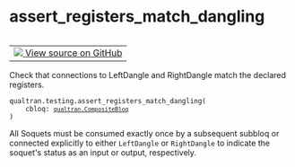 # assert_registers_match_dangling


<table class="tfo-notebook-buttons tfo-api nocontent" align="left">
<td>
  <a target="_blank" href="https://github.com/quantumlib/Qualtran/blob/main/qualtran/testing.py#L64-L105">
    <img src="https://www.tensorflow.org/images/GitHub-Mark-32px.png" />
    View source on GitHub
  </a>
</td>
</table>



Check that connections to LeftDangle and RightDangle match the declared registers.


<pre class="devsite-click-to-copy prettyprint lang-py tfo-signature-link">
<code>qualtran.testing.assert_registers_match_dangling(
    cbloq: <a href="../../qualtran/CompositeBloq.html"><code>qualtran.CompositeBloq</code></a>
)
</code></pre>



<!-- Placeholder for "Used in" -->

All Soquets must be consumed exactly once by a subsequent subbloq or connected explicitly
to either `LeftDangle` or `RightDangle` to indicate the soquet's status as an input
or output, respectively.
